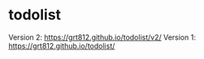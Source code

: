 # todolist
Version 2:
https://grt812.github.io/todolist/v2/
Version 1:
https://grt812.github.io/todolist/
